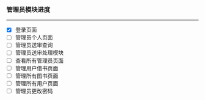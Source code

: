 ### 管理员模块进度
---
- [x] 登录页面
- [ ] 管理员个人页面
- [ ] 管理员送审查询
- [ ] 管理员送审处理模块
- [ ] 查看所有管理员页面
- [ ] 管理用户借书页面
- [ ] 管理所有图书页面
- [ ] 管理所有用户页面
- [ ] 管理员更改密码
